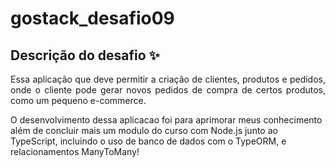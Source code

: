 # gostack_desafio09
## Descrição do desafio :sparkles:

<p align="justify">
Essa aplicação que deve permitir a criação de clientes, produtos e pedidos, onde o cliente pode gerar 
novos pedidos de compra de certos produtos, como um pequeno e-commerce.

O desenvolvimento dessa aplicacao foi para aprimorar meus conhecimento além de concluir mais um modulo do curso com Node.js junto ao TypeScript, incluindo o uso de banco de dados 
com o TypeORM, e relacionamentos ManyToMany!
</p>
